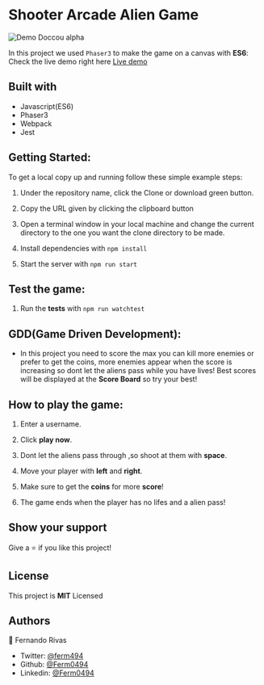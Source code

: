 # Shooter Arcade Alien Game


![Demo Doccou alpha](https://j.gifs.com/K1DQ3M.gif)

In this project we used `Phaser3` to make the game on a canvas with **ES6**: Check the live demo right here [Live demo](https://lucid-tesla-7f100b.netlify.app/)

## Built with

- Javascript(ES6)
- Phaser3
- Webpack
- Jest


## Getting Started:

To get a local copy up and running follow these simple example steps:

1. Under the repository name, click the Clone or download green button.

2. Copy the URL given by clicking the clipboard button

3. Open a terminal window in your local machine and change the current directory to the one you
   want the clone directory to be made.

4. Install dependencies with `npm install`

5. Start the server with `npm run start`

## Test the game:

1. Run the **tests** with `npm run watchtest`

## GDD(Game Driven Development):

- In this project you need to score the max you can kill more enemies or prefer to get the coins, more enemies appear when the score is increasing so dont let the aliens pass while you have lives! Best scores will be displayed at the **Score Board** so try your best!


## How to play the game:

1. Enter a username.

2. Click **play now**.

3. Dont let the aliens pass through ,so shoot at them with **space**.

4. Move your player with **left** and **right**.

5. Make sure to get the **coins** for more **score**!

6. The game ends when the player has no lifes and a alien pass!

## Show your support

Give a ⭐️ if you like this project!

## License

This project is **MIT** Licensed

## Authors

👤 Fernando Rivas

- Twitter: [@ferm494](https://twitter.com/ferm494)
- Github: [@Ferm0494](https://github.com/Ferm0494)
- Linkedin: [@Ferm0494](https://www.linkedin.com/in/ferm0494/)


